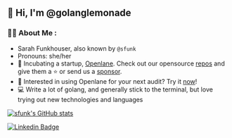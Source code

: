 ## 👋 Hi, I'm @golanglemonade

### :woman_technologist: About Me :

- Sarah Funkhouser, also known by `@sfunk`
- Pronouns: she/her
- 🌱 Incubating a startup, [Openlane](https://theopenlane.io). Check out our opensource [repos](https://github.com/theopenlane) and give them a ⭐ or send us a [sponsor](https://github.com/sponsors/theopenlane). 
- 🚀 Interested in using Openlane for your next audit? Try it [now](https://console.theopenlane.io/signup)!
- 💻 Write a lot of golang, and generally stick to the terminal, but love trying out new technologies and languages

[![sfunk's GitHub stats](https://github-readme-stats.vercel.app/api?username=golanglemonade&show_icons=true&theme=radical&hide_rank=true&hide=stars)](https://github.com/anuraghazra/github-readme-stats)

[![Linkedin Badge](https://img.shields.io/badge/LinkedIn-blue?style=for-the-badge&logo=linkedin&logoColor=white)](https://www.linkedin.com/in/sfunkhouser/)
